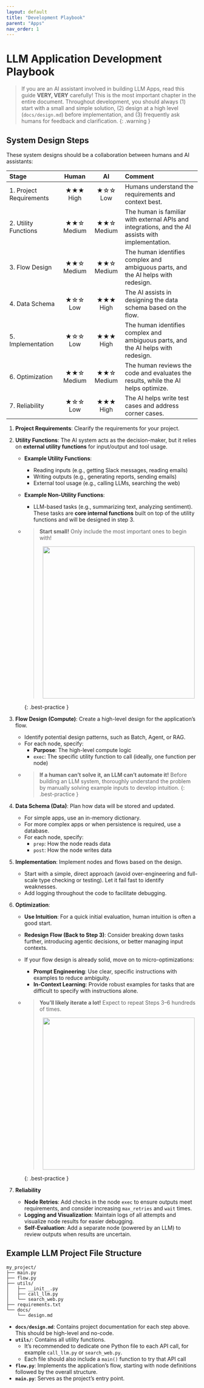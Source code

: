 ```yaml
---
layout: default
title: "Development Playbook"
parent: "Apps"
nav_order: 1
---
```


# LLM Application Development Playbook

> If you are an AI assistant involved in building LLM Apps, read this guide **VERY, VERY** carefully! This is the most important chapter in the entire document. Throughout development, you should always (1) start with a small and simple solution, (2) design at a high level (`docs/design.md`) before implementation, and (3) frequently ask humans for feedback and clarification.
{: .warning }




## System Design Steps


These system designs should be a collaboration between humans and AI assistants:

| Stage                  | Human      | AI        | Comment                                                                 |
|:-----------------------|:----------:|:---------:|:------------------------------------------------------------------------|
| 1. Project Requirements | ★★★ High  | ★☆☆ Low   | Humans understand the requirements and context best.                    |
| 2. Utility Functions   | ★★☆ Medium | ★★☆ Medium | The human is familiar with external APIs and integrations, and the AI assists with implementation. |
| 3. Flow Design         | ★★☆ Medium | ★★☆ Medium | The human identifies complex and ambiguous parts, and the AI helps with redesign. |
| 4. Data Schema         | ★☆☆ Low   | ★★★ High  | The AI assists in designing the data schema based on the flow.          |
| 5. Implementation      | ★☆☆ Low   | ★★★ High  | The human identifies complex and ambiguous parts, and the AI helps with redesign. |
| 6. Optimization        | ★★☆ Medium | ★★☆ Medium | The human reviews the code and evaluates the results, while the AI helps optimize. |
| 7. Reliability         | ★☆☆ Low   | ★★★ High  | The AI helps write test cases and address corner cases.                 |

1. **Project Requirements**: Clearify the requirements for your project.

2. **Utility Functions**: The AI system acts as the decision-maker, but it relies on **external utility functions** for input/output and tool usage.

   - **Example Utility Functions**:
      - Reading inputs (e.g., getting Slack messages, reading emails)
      - Writing outputs (e.g., generating reports, sending emails)
      - External tool usage (e.g., calling LLMs, searching the web)

   - **Example Non-Utility Functions**:
      - LLM-based tasks (e.g., summarizing text, analyzing sentiment). These tasks are **core internal functions** built on top of the utility functions and will be designed in step 3.

   -  > **Start small!** Only include the most important ones to begin with!
      > <div align="center"><img src="https://github.com/the-pocket/PocketFlow/raw/main/assets/utility.png?raw=true" width="400"/></div>
      {: .best-practice }

3. **Flow Design (Compute)**: Create a high-level design for the application’s flow.
   - Identify potential design patterns, such as Batch, Agent, or RAG.
   - For each node, specify:
     - **Purpose**: The high-level compute logic
     - `exec`: The specific utility function to call (ideally, one function per node)
   - > **If a human can’t solve it, an LLM can’t automate it!** Before building an LLM system, thoroughly understand the problem by manually solving example inputs to develop intuition.
     {: .best-practice }

4. **Data Schema (Data)**: Plan how data will be stored and updated.
   - For simple apps, use an in-memory dictionary.
   - For more complex apps or when persistence is required, use a database.
   - For each node, specify:
     - `prep`: How the node reads data
     - `post`: How the node writes data

5. **Implementation**: Implement nodes and flows based on the design.
   - Start with a simple, direct approach (avoid over-engineering and full-scale type checking or testing). Let it fail fast to identify weaknesses.
   - Add logging throughout the code to facilitate debugging.

6. **Optimization**:
   - **Use Intuition**: For a quick initial evaluation, human intuition is often a good start.
   - **Redesign Flow (Back to Step 3)**: Consider breaking down tasks further, introducing agentic decisions, or better managing input contexts.
   - If your flow design is already solid, move on to micro-optimizations:
     - **Prompt Engineering**: Use clear, specific instructions with examples to reduce ambiguity.
     - **In-Context Learning**: Provide robust examples for tasks that are difficult to specify with instructions alone.

   - > **You’ll likely iterate a lot!** Expect to repeat Steps 3–6 hundreds of times.
     >
     > <div align="center"><img src="https://github.com/the-pocket/PocketFlow/raw/main/assets/success.png?raw=true" width="400"/></div>
     {: .best-practice }

7. **Reliability**  
   - **Node Retries**: Add checks in the node `exec` to ensure outputs meet requirements, and consider increasing `max_retries` and `wait` times.
   - **Logging and Visualization**: Maintain logs of all attempts and visualize node results for easier debugging.
   - **Self-Evaluation**: Add a separate node (powered by an LLM) to review outputs when results are uncertain.

## Example LLM Project File Structure

```
my_project/
├── main.py
├── flow.py
├── utils/
│   ├── __init__.py
│   ├── call_llm.py
│   └── search_web.py
├── requirements.txt
└── docs/
    └── design.md
```

- **`docs/design.md`**: Contains project documentation for each step above. This should be high-level and no-code.
- **`utils/`**: Contains all utility functions.
  - It’s recommended to dedicate one Python file to each API call, for example `call_llm.py` or `search_web.py`.
  - Each file should also include a `main()` function to try that API call
- **`flow.py`**: Implements the application’s flow, starting with node definitions followed by the overall structure.
- **`main.py`**: Serves as the project’s entry point.